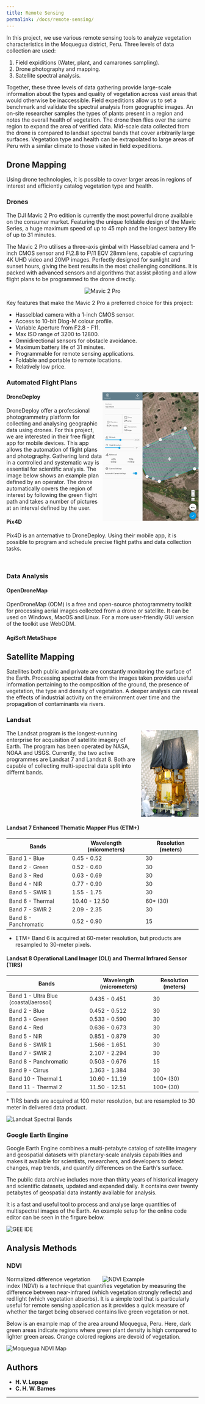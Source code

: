 ```yaml
---
title: Remote Sensing
permalink: /docs/remote-sensing/
---
```


In this project, we use various remote sensing tools to analyze vegetation characteristics in the Moquegua district, Peru. Three levels of data collection are used:
1. Field expiditions (Water, plant, and camarones sampling).
2. Drone photography and mapping.
3. Satellite spectral analysis.

Together, these three levels of data gathering provide large-scale information about the types and quality of vegetation across vast areas that would otherwise be inaccessible. Field expeditions allow us to set a benchmark and validate the spectral analysis from geographic images. An on-site researcher samples the types of plants present in a region and notes the overall health of vegetation. The drone then flies over the same region to expand the area of verified data. Mid-scale data collected from the drone is compared to landsat spectral bands that cover arbitrarily large surfaces. Vegetation type and health can be extrapolated to large areas of Peru with a similar climate to those visited in field expeditions.

## Drone Mapping
Using drone technologies, it is possible to cover larger areas in regions of interest and efficiently catalog vegetation type and health.

### Drones
The DJI Mavic 2 Pro edition is currently the most powerful drone available on the consumer market. Featuring the unique foldable design of the Mavic Series, a huge maximum speed of up to 45 mph and the longest battery life of up to 31 minutes.

The Mavic 2 Pro utilises a three-axis gimbal with Hasselblad camera and 1-inch CMOS sensor and F\2.8 to F\11 EQV 28mm lens, capable of capturing 4K UHD video and 20MP images. Perfectly designed for sunlight and sunset hours, giving the best results in the most challenging conditions. It is packed with advanced sensors and algorithms that assist piloting and allow flight plans to be programmed to the drone directly.

<p align="center">
<img src="https://www.dropbox.com/s/76hbz1itfmw4ika/HM9Q2_AV7.jpeg?raw=1" alt="Mavic 2 Pro" >
</p>

Key features that make the Mavic 2 Pro a preferred choice for this project:
- Hasselblad camera with a 1-inch CMOS sensor.
- Access to 10-bit Dlog-M colour profile.
- Variable Aperture from F2.8 - F11.
- Max ISO range of 3200 to 12800.
- Omnidirectional sensors for obstacle avoidance.
- Maximum battery life of 31 minutes.
- Programmable for remote sensing applications.
- Foldable and portable to remote locations.
- Relatively low price.

### Automated Flight Plans

<img src="/assets/docs/remote-sensing/dronedeploy_examplemap.png" align="right" alt="DroneDeploy" style="width:50%;">

#### DroneDeploy
DroneDeploy offer a professional photogrammetry platform for collecting and analysing geographic data using drones. For this project, we are interested in their free flight app for mobile devices. This app allows the automation of flight plans and photography. Gathering land data in a controlled and systematic way is essential for scientific analysis. The image below shows an example plan defined by an operator. The drone automatically covers the region of interest by following the green flight path and takes a number of pictures at an interval defined by the user.

#### Pix4D
Pix4D is an anternative to DroneDeploy. Using their mobile app, it is possible to program and schedule precise flight paths and data collection tasks.

<br clear="right"/>


### Data Analysis

#### OpenDroneMap
OpenDroneMap (ODM) is a free and open-source photogrammetry toolkit for processing aerial images collected from a drone or satellite. It can be used on Windows, MacOS and Linux. For a more user-friendly GUI version of the toolkit use WebODM.

#### AgiSoft MetaShape

## Satellite Mapping
Satellites both public and private are constantly monitoring the surface of the Earth. Processing spectral data from the images taken provides useful information pertaining to the composition of the ground, the presence of vegetation, the type and density of vegetation. A deeper analysis can reveal the effects of industrial activity on the environment over time and the propagation of contaminants via rivers.

### Landsat
<img src="/assets/docs/remote-sensing/Landsat_Data_Continuity_Mission_Observatory_testing.jpg" align="right" alt="Landsat 8" style="width:30%;">

The Landsat program is the longest-running enterprise for acquisition of satellite imagery of Earth. The program has been operated by NASA, NOAA and USGS. Currently, the two active programmes are Landsat 7 and Landsat 8. Both are capable of collecting multi-spectral data split into differnt bands.

<br clear="right"/>

#### Landsat 7 Enhanced Thematic Mapper Plus (ETM+)


<div class="datatable-begin"></div>

| Bands	| Wavelength (micrometers)	| Resolution (meters) |
|----------|-------------|------|
| Band 1 - Blue	| 0.45 - 0.52	| 30 |
| Band 2 - Green	| 0.52 - 0.60	| 30 |
| Band 3 - Red	| 0.63 - 0.69	| 30 |
| Band 4 - NIR	| 0.77 - 0.90	| 30 |
| Band 5 - SWIR 1	| 1.55 - 1.75	| 30 |
| Band 6 - Thermal	| 10.40 - 12.50	| 60* (30) |
| Band 7 - SWIR 2	| 2.09 - 2.35	| 30 |
| Band 8 - Panchromatic	| 0.52 - 0.90	| 15 |

<div class="datatable-end"></div>

* ETM+ Band 6 is acquired at 60-meter resolution, but products are resampled to 30-meter pixels.


#### Landsat 8 Operational Land Imager (OLI) and Thermal Infrared Sensor (TIRS)
<div class="datatable-begin"></div>

| Bands	| Wavelength (micrometers)	| Resolution (meters) |
|----------|-------------|------|
| Band 1 - Ultra Blue (coastal/aerosol)	| 0.435 - 0.451 | 30 |
| Band 2 - Blue	| 0.452 - 0.512	| 30 |
| Band 3 - Green	| 0.533 - 0.590	| 30 |
| Band 4 - Red	| 0.636 - 0.673	| 30 |
| Band 5 - NIR	| 0.851 - 0.879	| 30 |
| Band 6 - SWIR 1	| 1.566 - 1.651	| 30 |
| Band 7 - SWIR 2	| 2.107 - 2.294	| 30 |
| Band 8 - Panchromatic	| 0.503 - 0.676	| 15 |
| Band 9 - Cirrus	| 1.363 - 1.384	| 30 |
| Band 10 - Thermal 1	| 10.60 - 11.19	| 100* (30) |
| Band 11 - Thermal 2	| 11.50 - 12.51	| 100* (30) |

<div class="datatable-end"></div>
* TIRS bands are acquired at 100 meter resolution, but are resampled to 30 meter in delivered data product.

![Landsat Spectral Bands](https://www.dropbox.com/s/8mwj6da2i4teaam/MSS-thru-L9-wavelengths.jpg?raw=1)
<br clear="right"/>

### Google Earth Engine
Google Earth Engine combines a multi-petabyte catalog of satellite imagery and geospatial datasets with planetary-scale analysis capabilities and makes it available for scientists, researchers, and developers to detect changes, map trends, and quantify differences on the Earth's surface.

The public data archive includes more than thirty years of historical imagery and scientific datasets, updated and expanded daily. It contains over twenty petabytes of geospatial data instantly available for analysis.

It is a fast and useful tool to process and analyse large quantities of multispectral images of the Earth. An example setup for the online code editor can be seen in the firgure below.

![GEE IDE](https://www.dropbox.com/s/bs74vwbwihe48s1/GEE_IDE.png?raw=1)

## Analysis Methods

### NDVI

<img src="https://www.dropbox.com/s/om088o25email0c/386576main_ndvi_example.jpg?raw=1" align="right" alt="NDVI Example" style="width:50%;">
Normalized difference vegetation index (NDVI) is a technique that quantifies vegetation by measuring the difference between near-infrared (which vegetation strongly reflects) and red light (which vegetation absorbs). It is a simple tool that is particularly useful for remote sensing application as it provides a quick measure of whether the target being observed contains live green vegetation or not.
<br clear="right"/>


Below is an example map of the area around Moquegua, Peru. Here, dark green areas indicate regions where green plant density is high compared to lighter green areas. Orange colored regions are devoid of vegetation.

![Moquegua NDVI Map](https://www.dropbox.com/s/kb1bkomu48y0u12/ndvi_moquegua_2018.png?raw=1)


## Authors

* **H. V. Lepage**
* **C. H. W. Barnes**


---